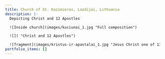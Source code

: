 ```yaml
---
title: Church of St. Kazimieras, Lazdijai, Lithuania
description: |-
  D﻿epicting Christ and 12 Apostles

  ![Inside church](images/kuciunai_1.jpg "Full composition")

  ![]( "Christ and 12 Apostles")

  ![fragment](images/kristus-ir-apastalai_1.jpg "Jesus Christ one of 13")
portfolio_items: []
---
```

